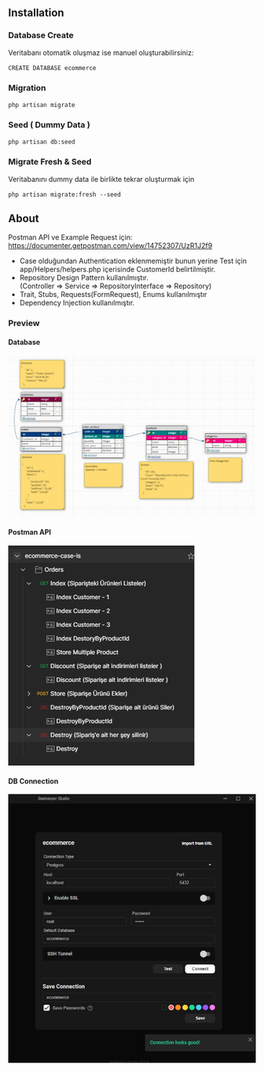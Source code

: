 ## Installation

### Database Create
Veritabanı otomatik oluşmaz ise manuel oluşturabilirsiniz:
```
CREATE DATABASE ecommerce
```
### Migration
```
php artisan migrate
```

### Seed ( Dummy Data )
```
php artisan db:seed
```

### Migrate Fresh & Seed
Veritabanını dummy data ile birlikte tekrar oluşturmak için
```
php artisan migrate:fresh --seed
```
## About
Postman API ve Example Request için:\
https://documenter.getpostman.com/view/14752307/UzR1J2f9
- Case olduğundan Authentication eklenmemiştir bunun yerine Test için app/Helpers/helpers.php içerisinde CustomerId belirtilmiştir.
- Repository Design Pattern kullanılmıştır.\
 (Controller => Service => RepositoryInterface => Repository)
- Trait, Stubs, Requests(FormRequest), Enums kullanılmıştır
- Dependency Injection kullanılmıştır.

### Preview

#### Database
![db!](./docs/db.jpg)

#### Postman API
![postman!](./docs/orders.jpg)

#### DB Connection
![db connection!](./docs/db-connection.jpg)
